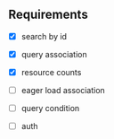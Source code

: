 ## Requirements

- [x] search by id
- [x] query association
- [x] resource counts
- [ ] eager load association
- [ ] query condition
- [ ] auth

